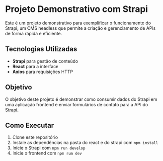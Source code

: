 # Projeto Demonstrativo com Strapi

Este é um projeto demonstrativo para exemplificar o funcionamento do Strapi, um CMS headless que permite a criação e gerenciamento de APIs de forma rápida e eficiente.

## Tecnologias Utilizadas
- **Strapi** para gestão de conteúdo
- **React** para a interface
- **Axios** para requisições HTTP

## Objetivo
O objetivo deste projeto é demonstrar como consumir dados do Strapi em uma aplicação frontend e enviar formulários de contato para a API do Strapi.

## Como Executar
1. Clone este repositório
2. Instale as dependências na pasta do react e do strapi com `npm install`
3. Inicie o Strapi com `npm run develop`
4. Inicie o frontend com `npm run dev`
